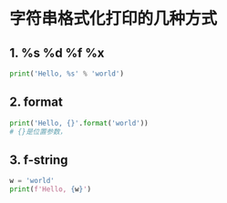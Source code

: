 # 字符串格式化打印的几种方式
## 1. %s %d %f %x
```python
print('Hello, %s' % 'world')
```
## 2. format
```python
print('Hello, {}'.format('world'))
# {}是位置参数，
```
## 3. f-string
```python
w = 'world'
print(f'Hello, {w}')
```

